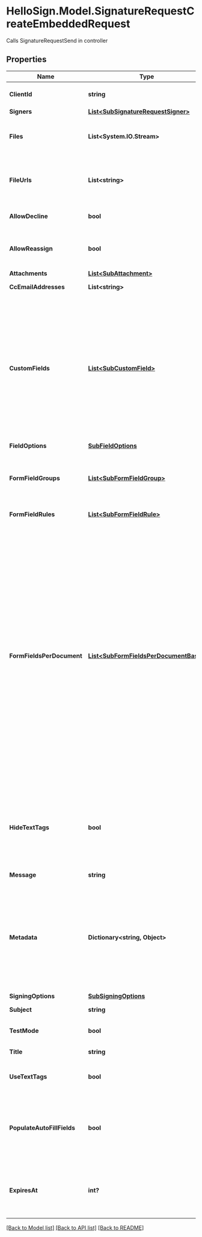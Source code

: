 # HelloSign.Model.SignatureRequestCreateEmbeddedRequest
Calls SignatureRequestSend in controller

## Properties

Name | Type | Description | Notes
------------ | ------------- | ------------- | -------------
**ClientId** | **string** |  Client id of the app you&#39;re using to create this embedded signature request. Used for security purposes.  | 
**Signers** | [**List&lt;SubSignatureRequestSigner&gt;**](SubSignatureRequestSigner.md) |  Add Signers to your Signature Request.  | 
**Files** | **List&lt;System.IO.Stream&gt;** |  Use `files[]` to indicate the uploaded file(s) to send for signature.<br><br>This endpoint requires either **files** or **file_urls[]**, but not both.  | [optional] 
**FileUrls** | **List&lt;string&gt;** |  Use `file_urls[]` to have Dropbox Sign download the file(s) to send for signature.<br><br>This endpoint requires either **files** or **file_urls[]**, but not both.  | [optional] 
**AllowDecline** | **bool** |  Allows signers to decline to sign a document if `true`. Defaults to `false`.  | [optional] [default to false]
**AllowReassign** | **bool** |  Allows signers to reassign their signature requests to other signers if set to `true`. Defaults to `false`.<br><br>**Note**: Only available for Premium plan.  | [optional] [default to false]
**Attachments** | [**List&lt;SubAttachment&gt;**](SubAttachment.md) |  A list describing the attachments  | [optional] 
**CcEmailAddresses** | **List&lt;string&gt;** |  The email addresses that should be CCed.  | [optional] 
**CustomFields** | [**List&lt;SubCustomField&gt;**](SubCustomField.md) |  When used together with merge fields, `custom_fields` allows users to add pre-filled data to their signature requests.<br><br>Pre-filled data can be used with &quot;send-once&quot; signature requests by adding merge fields with `form_fields_per_document` or [Text Tags](https://app.hellosign.com/api/textTagsWalkthrough#TextTagIntro) while passing values back with `custom_fields` together in one API call.<br><br>For using pre-filled on repeatable signature requests, merge fields are added to templates in the Dropbox Sign UI or by calling [/template/create_embedded_draft](/api/reference/operation/templateCreateEmbeddedDraft) and then passing `custom_fields` on subsequent signature requests referencing that template.  | [optional] 
**FieldOptions** | [**SubFieldOptions**](SubFieldOptions.md) |    | [optional] 
**FormFieldGroups** | [**List&lt;SubFormFieldGroup&gt;**](SubFormFieldGroup.md) |  Group information for fields defined in `form_fields_per_document`. String-indexed JSON array with `group_label` and `requirement` keys. `form_fields_per_document` must contain fields referencing a group defined in `form_field_groups`.  | [optional] 
**FormFieldRules** | [**List&lt;SubFormFieldRule&gt;**](SubFormFieldRule.md) |  Conditional Logic rules for fields defined in `form_fields_per_document`.  | [optional] 
**FormFieldsPerDocument** | [**List&lt;SubFormFieldsPerDocumentBase&gt;**](SubFormFieldsPerDocumentBase.md) |  The fields that should appear on the document, expressed as an array of objects. (We&#39;re currently fixing a bug where this property only accepts a two-dimensional array. You can read about it here: &lt;a href&#x3D;&quot;/docs/placing-fields/form-fields-per-document&quot; target&#x3D;&quot;_blank&quot;&gt;Using Form Fields per Document&lt;/a&gt;.)<br><br>**NOTE**: Fields like **text**, **dropdown**, **checkbox**, **radio**, and **hyperlink** have additional required and optional parameters. Check out the list of [additional parameters](/api/reference/constants/#form-fields-per-document) for these field types.<br><br>* Text Field use `SubFormFieldsPerDocumentText`<br>* Dropdown Field use `SubFormFieldsPerDocumentDropdown`<br>* Hyperlink Field use `SubFormFieldsPerDocumentHyperlink`<br>* Checkbox Field use `SubFormFieldsPerDocumentCheckbox`<br>* Radio Field use `SubFormFieldsPerDocumentRadio`<br>* Signature Field use `SubFormFieldsPerDocumentSignature`<br>* Date Signed Field use `SubFormFieldsPerDocumentDateSigned`<br>* Initials Field use `SubFormFieldsPerDocumentInitials`<br>* Text Merge Field use `SubFormFieldsPerDocumentTextMerge`<br>* Checkbox Merge Field use `SubFormFieldsPerDocumentCheckboxMerge`  | [optional] 
**HideTextTags** | **bool** |  Enables automatic Text Tag removal when set to true.<br><br>**NOTE**: Removing text tags this way can cause unwanted clipping. We recommend leaving this setting on `false` and instead hiding your text tags using white text or a similar approach. See the [Text Tags Walkthrough](https://app.hellosign.com/api/textTagsWalkthrough#TextTagIntro) for more information.  | [optional] [default to false]
**Message** | **string** |  The custom message in the email that will be sent to the signers.  | [optional] 
**Metadata** | **Dictionary&lt;string, Object&gt;** |  Key-value data that should be attached to the signature request. This metadata is included in all API responses and events involving the signature request. For example, use the metadata field to store a signer&#39;s order number for look up when receiving events for the signature request.<br><br>Each request can include up to 10 metadata keys (or 50 nested metadata keys), with key names up to 40 characters long and values up to 1000 characters long.  | [optional] 
**SigningOptions** | [**SubSigningOptions**](SubSigningOptions.md) |    | [optional] 
**Subject** | **string** |  The subject in the email that will be sent to the signers.  | [optional] 
**TestMode** | **bool** |  Whether this is a test, the signature request will not be legally binding if set to `true`. Defaults to `false`.  | [optional] [default to false]
**Title** | **string** |  The title you want to assign to the SignatureRequest.  | [optional] 
**UseTextTags** | **bool** |  Send with a value of `true` if you wish to enable [Text Tags](https://app.hellosign.com/api/textTagsWalkthrough#TextTagIntro) parsing in your document. Defaults to disabled, or `false`.  | [optional] [default to false]
**PopulateAutoFillFields** | **bool** |  Controls whether [auto fill fields](https://faq.hellosign.com/hc/en-us/articles/360051467511-Auto-Fill-Fields) can automatically populate a signer&#39;s information during signing.<br><br>⚠️ **Note** ⚠️: Keep your signer&#39;s information safe by ensuring that the _signer on your signature request is the intended party_ before using this feature.  | [optional] [default to false]
**ExpiresAt** | **int?** |  When the signature request will expire. Unsigned signatures will be moved to the expired status, and no longer signable.<br><br>**Note** This does not correspond to the **expires_at** returned in the response.  | [optional] 

[[Back to Model list]](../README.md#documentation-for-models) [[Back to API list]](../README.md#documentation-for-api-endpoints) [[Back to README]](../README.md)

